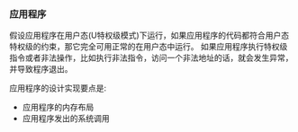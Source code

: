 ### 应用程序

假设应用程序在用户态(U特权级模式)下运行，如果应用程序的代码都符合用户态特权级的约束，那它完全可用正常的在用户态中运行。 如果应用程序执行特权级指令或者非法操作，比如执行非法指令，访问一个非法地址的话，就会发生异常，并导致程序退出。

应用程序的设计实现要点是:

+ 应用程序的内存布局
+ 应用程序发出的系统调用

